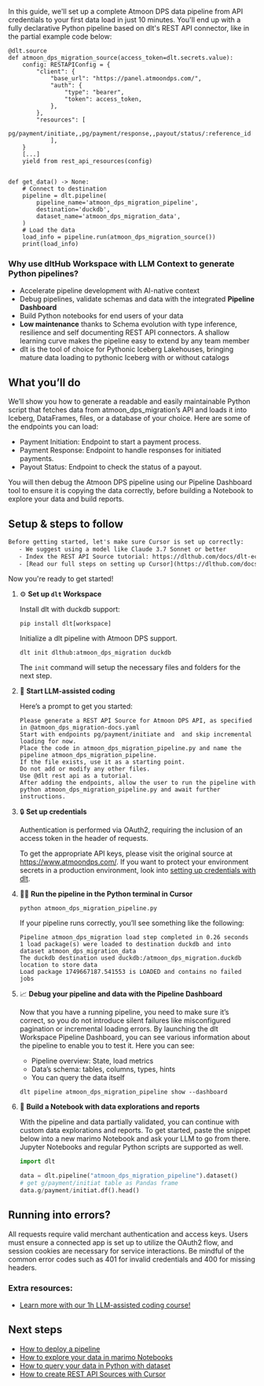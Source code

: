 In this guide, we'll set up a complete Atmoon DPS data pipeline from API credentials to your first data load in just 10 minutes. You'll end up with a fully declarative Python pipeline based on dlt's REST API connector, like in the partial example code below:

```python-outcome
@dlt.source
def atmoon_dps_migration_source(access_token=dlt.secrets.value):
    config: RESTAPIConfig = {
        "client": {
            "base_url": "https://panel.atmoondps.com/",
            "auth": {
                "type": "bearer",
                "token": access_token,
            },
        },
        "resources": [
            pg/payment/initiate,,pg/payment/response,,payout/status/:reference_id
            ],
    }
    [...]
    yield from rest_api_resources(config)


def get_data() -> None:
    # Connect to destination
    pipeline = dlt.pipeline(
        pipeline_name='atmoon_dps_migration_pipeline',
        destination='duckdb',
        dataset_name='atmoon_dps_migration_data', 
    )
    # Load the data
    load_info = pipeline.run(atmoon_dps_migration_source())
    print(load_info) 
```

### Why use dltHub Workspace with LLM Context to generate Python pipelines?

- Accelerate pipeline development with AI-native context
- Debug pipelines, validate schemas and data with the integrated **Pipeline Dashboard**
- Build Python notebooks for end users of your data
- **Low maintenance** thanks to Schema evolution with type inference, resilience and self documenting REST API connectors. A shallow learning curve makes the pipeline easy to extend by any team member
- dlt is the tool of choice for Pythonic Iceberg Lakehouses, bringing mature data loading to pythonic Iceberg with or without catalogs

## What you’ll do

We’ll show you how to generate a readable and easily maintainable Python script that fetches data from atmoon_dps_migration’s API and loads it into Iceberg, DataFrames, files, or a database of your choice. Here are some of the endpoints you can load:

- Payment Initiation: Endpoint to start a payment process.
- Payment Response: Endpoint to handle responses for initiated payments.
- Payout Status: Endpoint to check the status of a payout.

You will then debug the Atmoon DPS pipeline using our Pipeline Dashboard tool to ensure it is copying the data correctly, before building a Notebook to explore your data and build reports.

## Setup & steps to follow

```default
Before getting started, let's make sure Cursor is set up correctly:
   - We suggest using a model like Claude 3.7 Sonnet or better
   - Index the REST API Source tutorial: https://dlthub.com/docs/dlt-ecosystem/verified-sources/rest_api/ and add it to context as **@dlt rest api**
   - [Read our full steps on setting up Cursor](https://dlthub.com/docs/dlt-ecosystem/llm-tooling/cursor-restapi#23-configuring-cursor-with-documentation)
```

Now you're ready to get started!

1. ⚙️ **Set up `dlt` Workspace**
    
    Install dlt with duckdb support:
    ```shell
    pip install dlt[workspace]
    ```

    Initialize a dlt pipeline with Atmoon DPS support.
    ```shell
    dlt init dlthub:atmoon_dps_migration duckdb
    ```

    The `init` command will setup the necessary files and folders for the next step.
    
2. 🤠 **Start LLM-assisted coding**
    
    Here’s a prompt to get you started:
    
    ```prompt
    Please generate a REST API Source for Atmoon DPS API, as specified in @atmoon_dps_migration-docs.yaml 
    Start with endpoints pg/payment/initiate and  and skip incremental loading for now. 
    Place the code in atmoon_dps_migration_pipeline.py and name the pipeline atmoon_dps_migration_pipeline. 
    If the file exists, use it as a starting point. 
    Do not add or modify any other files. 
    Use @dlt rest api as a tutorial. 
    After adding the endpoints, allow the user to run the pipeline with python atmoon_dps_migration_pipeline.py and await further instructions.
    ```

    
3. 🔒 **Set up credentials** 
    
    Authentication is performed via OAuth2, requiring the inclusion of an access token in the header of requests.
    
    To get the appropriate API keys, please visit the original source at https://www.atmoondps.com/.
    If you want to protect your environment secrets in a production environment, look into [setting up credentials with dlt](https://dlthub.com/docs/walkthroughs/add_credentials).
    
4. 🏃‍♀️ **Run the pipeline in the Python terminal in Cursor**
    
    ```shell
    python atmoon_dps_migration_pipeline.py
    ```
    
    If your pipeline runs correctly, you’ll see something like the following:
    
    ```shell
    Pipeline atmoon_dps_migration load step completed in 0.26 seconds
    1 load package(s) were loaded to destination duckdb and into dataset atmoon_dps_migration_data
    The duckdb destination used duckdb:/atmoon_dps_migration.duckdb location to store data
    Load package 1749667187.541553 is LOADED and contains no failed jobs
    ```
    
5. 📈 **Debug your pipeline and data with the Pipeline Dashboard**

    Now that you have a running pipeline, you need to make sure it’s correct, so you do not introduce silent failures like misconfigured pagination or incremental loading errors. By launching the dlt Workspace Pipeline Dashboard, you can see various information about the pipeline to enable you to test it. Here you can see:
    - Pipeline overview: State, load metrics
    - Data’s schema: tables, columns, types, hints
    - You can query the data itself
    
    ```shell
    dlt pipeline atmoon_dps_migration_pipeline show --dashboard
    ```
    
6. 🐍 **Build a Notebook with data explorations and reports**

    With the pipeline and data partially validated, you can continue with custom data explorations and reports. To get started, paste the snippet below into a new marimo Notebook and ask your LLM to go from there. Jupyter Notebooks and regular Python scripts are supported as well.

    
    ```python
    import dlt

   data = dlt.pipeline("atmoon_dps_migration_pipeline").dataset()
   # get g/payment/initiat table as Pandas frame
   data.g/payment/initiat.df().head()
    ```

## Running into errors?

All requests require valid merchant authentication and access keys. Users must ensure a connected app is set up to utilize the OAuth2 flow, and session cookies are necessary for service interactions. Be mindful of the common error codes such as 401 for invalid credentials and 400 for missing headers.

### Extra resources:

- [Learn more with our 1h LLM-assisted coding course!](https://www.youtube.com/watch?v=GGid70rnJuM)

## Next steps

- [How to deploy a pipeline](https://dlthub.com/docs/walkthroughs/deploy-a-pipeline)
- [How to explore your data in marimo Notebooks](https://dlthub.com/docs/general-usage/dataset-access/marimo)
- [How to query your data in Python with dataset](https://dlthub.com/docs/general-usage/dataset-access/dataset)
- [How to create REST API Sources with Cursor](https://dlthub.com/docs/dlt-ecosystem/llm-tooling/cursor-restapi)